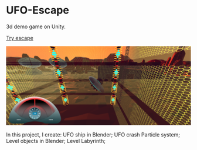 # UFO-Escape
3d demo game on Unity.

[Try escape](https://simmer.io/@VaSiAl/ufo-escape)

![Game Root](https://github.com/icecolla/UFO-Escape/blob/main/Recordings/Screen.png)

In this project, I create: 
  UFO ship in Blender;
  UFO crash Particle system;
  Level objects in Blender;
  Level Labyrinth;
